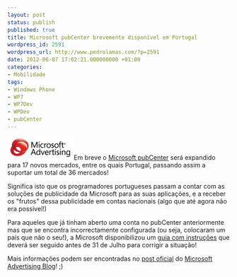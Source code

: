 ```yaml
---
layout: post
status: publish
published: true
title: Microsoft pubCenter brevemente disponível em Portugal
wordpress_id: 2591
wordpress_url: http://www.pedrolamas.com/?p=2591
date: 2012-06-07 17:02:21.000000000 +01:00
categories:
- Mobilidade
tags:
- Windows Phone
- WP7
- WP7Dev
- WPDev
- pubCenter
---
```

[![](/wp-content/uploads/2012/06/Microsoft-pubCenter.png "Microsoft pubCenter")](http://community.microsoftadvertising.com/en/marketers-agencies/advertising/b/advertising/archive/2012/06/06/pubcenter-expanding-internationally-revenue-fund-transfer-opportunity.aspx)Em breve o [Microsoft pubCenter](https://pubcenter.microsoft.com/) será expandido para 17 novos mercados, entre os quais Portugal, passando assim a suportar um total de 36 mercados!

Significa isto que os programadores portugueses passam a contar com as soluções de publicidade da Microsoft para as suas aplicações, e a receber os "frutos" dessa publicidade em contas nacionais (algo que até agora não era possível!)

Para aqueles que já tinham aberto uma conta no pubCenter anteriormente mas que se encontra incorrectamente configurada (ou seja, colocaram um país que não o seu!), a Microsoft disponibilizou um [guia com instruções](http://advertising.microsoft.com/mobile-apps-account-migration-registration) que deverá ser seguido antes de 31 de Julho para corrigir a situação!

Mais informações podem ser encontradas no [post oficial](http://community.microsoftadvertising.com/en/marketers-agencies/advertising/b/advertising/archive/2012/06/06/pubcenter-expanding-internationally-revenue-fund-transfer-opportunity.aspx) do [Microsoft Advertising Blog](http://community.microsoftadvertising.com/)! ;)
